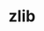 ---
title: "zlib"
layout: cache
categories: [package, v0.21.0]
meta: {"versions": ["1.3"], "compilers": ["cce@=15.0.1", "gcc@=11.4.0"], "oss": ["rhel8", "ubuntu20.04"], "platforms": ["linux"], "targets": ["neoverse_v1", "zen4"], "stacks": ["e4s-cray-rhel", "e4s-neoverse_v1", "root"], "num_specs": 2, "num_specs_by_stack": {"root": 2, "e4s-cray-rhel": 1, "e4s-neoverse_v1": 1}}
spec_details: [{"hash": "wb3vqgcpcml5kybhgphskcdoobhp7sfp", "compiler": "cce@=15.0.1", "versions": ["1.3"], "os": "rhel8", "platform": "linux", "target": "zen4", "variants": ["build_system=makefile", "+optimize", "+pic", "+shared"], "stacks": ["root", "e4s-cray-rhel"], "size": "-", "tarball": "https://binaries.spack.io/v0.21.0/build_cache/linux-rhel8-zen4/cce-15.0.1/zlib-1.3/linux-rhel8-zen4-cce-15.0.1-zlib-1.3-wb3vqgcpcml5kybhgphskcdoobhp7sfp.spack"}, {"hash": "crcq3p2rshgslfenkjmpsdycpygzrsoz", "compiler": "gcc@=11.4.0", "versions": ["1.3"], "os": "ubuntu20.04", "platform": "linux", "target": "neoverse_v1", "variants": ["build_system=makefile", "+optimize", "+pic", "+shared"], "stacks": ["e4s-neoverse_v1", "root"], "size": "-", "tarball": "https://binaries.spack.io/v0.21.0/build_cache/linux-ubuntu20.04-neoverse_v1/gcc-11.4.0/zlib-1.3/linux-ubuntu20.04-neoverse_v1-gcc-11.4.0-zlib-1.3-crcq3p2rshgslfenkjmpsdycpygzrsoz.spack"}]
---